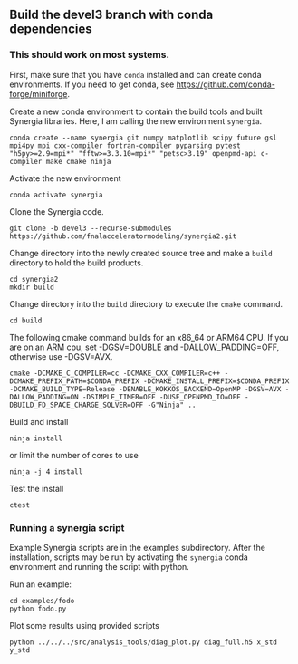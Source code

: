 ## Build the devel3 branch with conda dependencies

### This should work on most systems.

First, make sure that you have `conda` installed and can create
conda environments.
If you need to get conda, see https://github.com/conda-forge/miniforge.

Create a new conda environment to contain the build tools and built Synergia
libraries. Here, I am calling the new environment `synergia`.

```
conda create --name synergia git numpy matplotlib scipy future gsl mpi4py mpi cxx-compiler fortran-compiler pyparsing pytest  "h5py>=2.9=mpi*" "fftw>=3.3.10=mpi*" "petsc>3.19" openpmd-api c-compiler make cmake ninja
```

Activate the new environment

```
conda activate synergia
```

Clone the Synergia code.

```
git clone -b devel3 --recurse-submodules https://github.com/fnalacceleratormodeling/synergia2.git
```

Change directory into the newly created source tree and make a `build` directory
to hold the build products.

```
cd synergia2
mkdir build
```

Change directory into the `build` directory to execute the `cmake` command.

```
cd build
```

The following cmake command builds for an x86_64 or ARM64 CPU. If you are
on an ARM cpu, set -DGSV=DOUBLE and -DALLOW_PADDING=OFF, otherwise use -DGSV=AVX.

```
cmake -DCMAKE_C_COMPILER=cc -DCMAKE_CXX_COMPILER=c++ -DCMAKE_PREFIX_PATH=$CONDA_PREFIX -DCMAKE_INSTALL_PREFIX=$CONDA_PREFIX -DCMAKE_BUILD_TYPE=Release -DENABLE_KOKKOS_BACKEND=OpenMP -DGSV=AVX -DALLOW_PADDING=ON -DSIMPLE_TIMER=OFF -DUSE_OPENPMD_IO=OFF -DBUILD_FD_SPACE_CHARGE_SOLVER=OFF -G"Ninja" ..
```

Build and install

```
ninja install
```

or limit the number of cores to use

```
ninja -j 4 install
```

Test the install

```
ctest
```

### Running a synergia script

Example Synergia scripts are in the examples subdirectory.
After the installation, scripts may be run by activating the `synergia` conda
environment and running the script with python.

Run an example:

```
cd examples/fodo
python fodo.py
```

Plot some results using provided scripts

```
python ../../../src/analysis_tools/diag_plot.py diag_full.h5 x_std y_std
```
